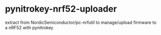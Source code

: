 # pynitrokey-nrf52-uploader
extract from NordicSemiconductor/pc-nrfutil to manage/upload firmware to a nRF52 with pynitrokey
